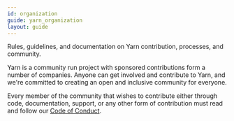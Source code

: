 ```yaml
---
id: organization
guide: yarn_organization
layout: guide
---
```


<p class="lead">
  Rules, guidelines, and documentation on Yarn contribution, processes, and
  community.
</p>

Yarn is a community run project with sponsored contributions form a number of
companies. Anyone can get involved and contribute to Yarn, and we're committed
to creating an open and inclusive community for everyone.

Every member of the community that wishes to contribute either through code,
documentation, support, or any other form of contribution must read and follow
our [Code of Conduct](code-of-conduct).
